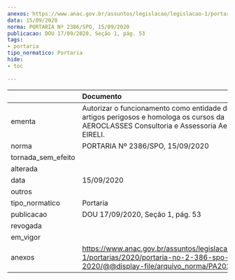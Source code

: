 ```yaml
---
anexos: https://www.anac.gov.br/assuntos/legislacao/legislacao-1/portarias/2020/portaria-no-2-386-spo-15-09-2020/@@display-file/arquivo_norma/PA2020-2386.pdf
data: 15/09/2020
norma: PORTARIA Nº 2386/SPO, 15/09/2020
publicacao: DOU 17/09/2020, Seção 1, pág. 53
tags:
- portaria
tipo_normatico: Portaria
hide: 
- toc 
 
---
```


|                    | Documento                                                                                                                                                 |
|:-------------------|:----------------------------------------------------------------------------------------------------------------------------------------------------------|
| ementa             | Autorizar o funcionamento como entidade de ensino de artigos perigosos e homologa os cursos da AEROCLASSES Consultoria e Assessoria Aeronáutica - EIRELI. |
| norma              | PORTARIA Nº 2386/SPO, 15/09/2020                                                                                                                          |
| tornada_sem_efeito |                                                                                                                                                           |
| alterada           |                                                                                                                                                           |
| data               | 15/09/2020                                                                                                                                                |
| outros             |                                                                                                                                                           |
| tipo_normatico     | Portaria                                                                                                                                                  |
| publicacao         | DOU 17/09/2020, Seção 1, pág. 53                                                                                                                          |
| revogada           |                                                                                                                                                           |
| em_vigor           |                                                                                                                                                           |
| anexos             | https://www.anac.gov.br/assuntos/legislacao/legislacao-1/portarias/2020/portaria-no-2-386-spo-15-09-2020/@@display-file/arquivo_norma/PA2020-2386.pdf     |